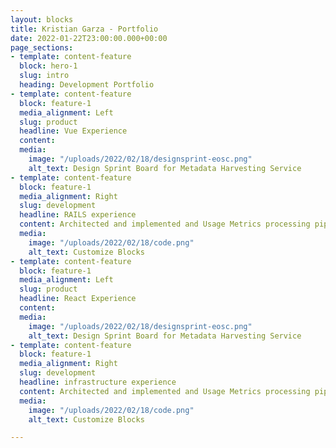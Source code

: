 ```yaml
---
layout: blocks
title: Kristian Garza - Portfolio
date: 2022-01-22T23:00:00.000+00:00
page_sections:
- template: content-feature
  block: hero-1
  slug: intro
  heading: Development Portfolio
- template: content-feature
  block: feature-1
  media_alignment: Left
  slug: product
  headline: Vue Experience
  content: 
  media:
    image: "/uploads/2022/02/18/designsprint-eosc.png"
    alt_text: Design Sprint Board for Metadata Harvesting Service
- template: content-feature
  block: feature-1
  media_alignment: Right
  slug: development
  headline: RAILS experience
  content: Architected and implemented and Usage Metrics processing pipeline <a class="kglink" target="_blank" href="https://github.com/datacite/sashimi">(inc. REST API, queueing, display)</a> that is currently used by hundreds of organizations worldwide. Engineered the developed a set of web components <a class="kglink" target="_blank" href="https://github.com/datacite/spitz">(in VueJs, using CustomElements)</a> that targeted customers with low development resourcing. Experienced on setting up AWS infrastructure using <a class="kglink" target="_blank" href="https://github.com/datacite/mastino"> Terraform </a>, to developing front-end apps in both <a class="kglink" target="_blank" href="https://github.com/datacite/bracco">React</a> and <a class="kglink" target="_blank" href="https://github.com/datacite/bracco">Ember</a>. Passing through developing <a class="kglink" target="_blank" href="https://github.com/datacite/lupo"> Rails-based REST</a> and <a class="kglink" target="_blank" href="https://github.com/datacite/lupo/tree/master/app/graphql"> GraphQL APIs</a> 
  media:
    image: "/uploads/2022/02/18/code.png"
    alt_text: Customize Blocks
- template: content-feature
  block: feature-1
  media_alignment: Left
  slug: product
  headline: React Experience
  content: 
  media:
    image: "/uploads/2022/02/18/designsprint-eosc.png"
    alt_text: Design Sprint Board for Metadata Harvesting Service
- template: content-feature
  block: feature-1
  media_alignment: Right
  slug: development
  headline: infrastructure experience
  content: Architected and implemented and Usage Metrics processing pipeline <a class="kglink" target="_blank" href="https://github.com/datacite/sashimi">(inc. REST API, queueing, display)</a> that is currently used by hundreds of organizations worldwide. Engineered the developed a set of web components <a class="kglink" target="_blank" href="https://github.com/datacite/spitz">(in VueJs, using CustomElements)</a> that targeted customers with low development resourcing. Experienced on setting up AWS infrastructure using <a class="kglink" target="_blank" href="https://github.com/datacite/mastino"> Terraform </a>, to developing front-end apps in both <a class="kglink" target="_blank" href="https://github.com/datacite/bracco">React</a> and <a class="kglink" target="_blank" href="https://github.com/datacite/bracco">Ember</a>. Passing through developing <a class="kglink" target="_blank" href="https://github.com/datacite/lupo"> Rails-based REST</a> and <a class="kglink" target="_blank" href="https://github.com/datacite/lupo/tree/master/app/graphql"> GraphQL APIs</a> 
  media:
    image: "/uploads/2022/02/18/code.png"
    alt_text: Customize Blocks

---
```

